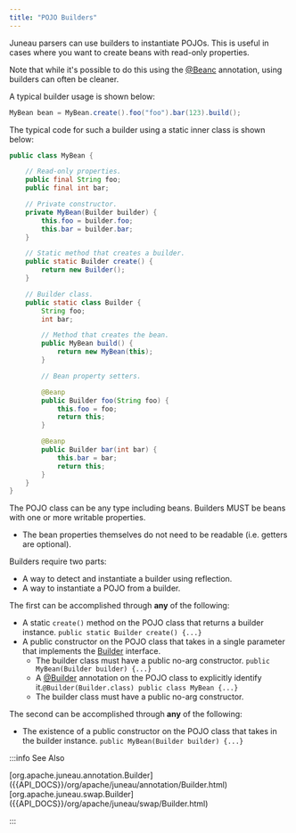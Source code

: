 ```yaml
---
title: "POJO Builders"
---
```


Juneau parsers can use builders to instantiate POJOs.
This is useful in cases where you want to create beans with read-only properties.

Note that while it's possible to do this using the [@Beanc]({{API_DOCS}}/org/apache/juneau/annotation/Beanc.html)
annotation, using builders can often be cleaner.

A typical builder usage is shown below:

```java
MyBean bean = MyBean.create().foo("foo").bar(123).build();
```

The typical code for such a builder using a static inner class is shown below:

```java
public class MyBean {

    // Read-only properties.
    public final String foo;
    public final int bar;

    // Private constructor.
    private MyBean(Builder builder) {
        this.foo = builder.foo;
        this.bar = builder.bar;
    }

    // Static method that creates a builder.
    public static Builder create() {
        return new Builder();
    }

    // Builder class.
    public static class Builder {
        String foo;
        int bar;

        // Method that creates the bean.
        public MyBean build() {
            return new MyBean(this);
        }

        // Bean property setters.

        @Beanp
        public Builder foo(String foo) {
            this.foo = foo;
            return this;
        }

        @Beanp
        public Builder bar(int bar) {
            this.bar = bar;
            return this;
        }
    }
}
```

The POJO class can be any type including beans.
Builders MUST be beans with one or more writable properties.

 - The bean properties themselves do not need to be readable (i.e. getters are optional).

Builders require two parts:

- A way to detect and instantiate a builder using reflection.
- A way to instantiate a POJO from a builder.

The first can be accomplished through **any** of the following:

- A static `create()` method on the POJO class that returns a builder instance. `public static Builder create() {...}`
- A public constructor on the POJO class that takes in a single parameter that implements the [Builder]({{API_DOCS}}/org/apache/juneau/swap/Builder.html) interface.
   - The builder class must have a public no-arg constructor. `public MyBean(Builder builder) {...}`
   - A [@Builder]({{API_DOCS}}/org/apache/juneau/annotation/Builder.html) annotation on the POJO class to explicitly identify it.`@Builder(Builder.class) public class MyBean {...}`
   - The builder class must have a public no-arg constructor.

The second can be accomplished through **any** of the following:

- The existence of a public constructor on the POJO class that takes in the builder instance. `public MyBean(Builder builder) {...}`

:::info See Also

<tree>
<node-0><java-class>[org.apache.juneau.annotation.Builder]({{API_DOCS}}/org/apache/juneau/annotation/Builder.html)</java-class></node-0>
<node-1><java-abstract-class>[org.apache.juneau.swap.Builder]({{API_DOCS}}/org/apache/juneau/swap/Builder.html)</java-abstract-class></node-1>
</tree>

:::